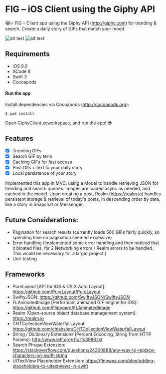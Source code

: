 # FIG – iOS Client using the Giphy API
 😹🔥 FIG – Client app using the Giphy API (http://giphy.com) for trending &amp; search. Create a daily story of GIFs that match your mood.
 
![alt text](https://raw.githubusercontent.com/rockinbinbin/GiphyClient/master/giphy.gif) 
![alt text](https://raw.githubusercontent.com/rockinbinbin/GiphyClient/master/better.gif)

## Requirements
* iOS 9.0
* XCode 8
* Swift 3
* Cocoapods

#### Run the app
Install dependencies via Cocoapods (http://cocoapods.org):

```shell
$ pod install
```

Open GiphyClient.xcworkspace, and run the app! 😎

## Features
* [x] Trending GIFs
* [x] Search GIF by term
* [x] Caching GIFs for fast access
* [x] Post Gifs + text to your daily story
* [x] Local persistence of your story

Implemented this app in MVC, using a Model to handle retrieving JSON for trending and search queries. Images are loaded async as needed, and cached in the model. Upon creating a post, Realm (https://realm.io) handles persistent storage & retrieval of today's posts, in descending order by date, like a story in Snapchat or Messenger.

## Future Considerations:
* Pagination for search results (currently loads 500 GIFs fairly quickly, so spending time on pagination seemed excessive)
* Error handling (Implemented some error handling and then noticed that it bloated files, for 2 Networking errors / Realm errors to be handled. This would be necessary for a larger project.)
* Unit-testing

## Frameworks
* PureLayout [API for iOS & OS X Auto Layout]: https://github.com/PureLayout/PureLayout
* SwiftyJSON: https://github.com/SwiftyJSON/SwiftyJSON
* FLAnimatedImage [Performant animated GIF engine for iOS]: https://github.com/Flipboard/FLAnimatedImage
* Realm [Open-source object database management system]: https://realm.io
* CHTCollectionViewWaterfallLayout: https://github.com/chiahsien/CHTCollectionViewWaterfallLayout
* String / Dictionary Extensions [Percent Encoding, String from HTTP Params]: http://www.ietf.org/rfc/rfc3986.txt
* Search Phrase Extension: https://stackoverflow.com/questions/24200888/any-way-to-replace-characters-on-swift-string
* UITextView Placeholder Extension: https://finnwea.com/blog/adding-placeholders-to-uitextviews-in-swift
